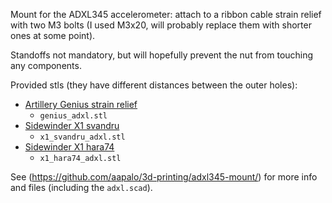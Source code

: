 Mount for the ADXL345 accelerometer: attach to a ribbon cable strain relief with two M3 bolts (I used M3x20, will probably replace them with shorter ones at some point).

Standoffs not mandatory, but will hopefully prevent the nut from touching any components.

Provided stls (they have different distances between the outer holes):
- [Artillery Genius strain relief](https://www.thingiverse.com/thing:4281143)
  - `genius_adxl.stl`
- [Sidewinder X1 svandru](https://www.thingiverse.com/thing:4100016)
  - `x1_svandru_adxl.stl`
- [Sidewinder X1 hara74](https://www.thingiverse.com/thing:3945539)
  - `x1_hara74_adxl.stl`

See (https://github.com/aapalo/3d-printing/adxl345-mount/) for more info and files (including the `adxl.scad`).
